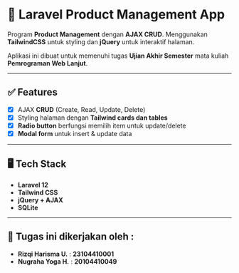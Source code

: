 # 🛒 Laravel Product Management App

Program **Product Management** dengan **AJAX CRUD**. Menggunakan **TailwindCSS** untuk styling dan **jQuery** untuk interaktif halaman.

Aplikasi ini dibuat untuk memenuhi tugas **Ujian Akhir Semester** mata kuliah **Pemrograman Web Lanjut**.

---

## ✅ Features

-   [x] AJAX **CRUD** (Create, Read, Update, Delete)
-   [x] Styling halaman dengan **Tailwind cards dan tables**
-   [x] **Radio button** berfungsi memilih item untuk update/delete
-   [x] **Modal form** untuk insert & update data

---

## 🖥️ Tech Stack

-   **Laravel 12**
-   **Tailwind CSS**
-   **jQuery + AJAX**
-   **SQLite**

---

## 📝 Tugas ini dikerjakan oleh :

-   **Rizqi Harisma U.** : **23104410001**
-   **Nugraha Yoga H.** : **20104410049**
